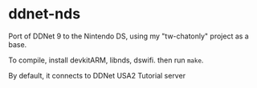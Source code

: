 # ddnet-nds

Port of DDNet 9 to the Nintendo DS, using my "tw-chatonly" project as a base.

To compile, install devkitARM, libnds, dswifi. then run `make`.

By default, it connects to DDNet USA2 Tutorial server
